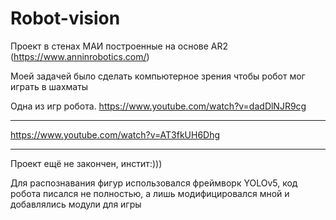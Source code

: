 # Robot-vision


Проект в стенах МАИ построенные на основе AR2 (https://www.anninrobotics.com/)

Моей задачей было сделать компьютерное зрения чтобы робот мог играть в шахматы

Одна из игр робота.
https://www.youtube.com/watch?v=dadDlNJR9cg
_____
https://www.youtube.com/watch?v=AT3fkUH6Dhg


_____________

Проект ещё не закончен, инстит:)))

Для распознавания фигур использовался фреймворк YOLOv5, код робота писался не полностью, а лишь модифицировался мной и добавлялись модули для игры
